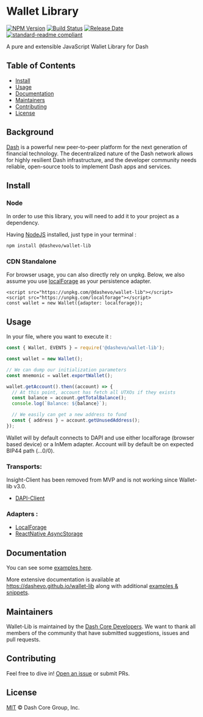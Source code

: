 # Wallet Library

[![NPM Version](https://img.shields.io/npm/v/@dashevo/wallet-lib)](https://www.npmjs.com/package/@dashevo/wallet-lib)
[![Build Status](https://github.com/dashevo/wallet-lib/actions/workflows/test_and_release.yml/badge.svg)](https://github.com/dashevo/wallet-lib/actions/workflows/test_and_release.yml)
[![Release Date](https://img.shields.io/github/release-date/dashevo/wallet-lib)](https://github.com/dashevo/wallet-lib/releases/latest)
[![standard-readme compliant](https://img.shields.io/badge/readme%20style-standard-brightgreen)](https://github.com/RichardLitt/standard-readme)

A pure and extensible JavaScript Wallet Library for Dash

## Table of Contents
- [Install](#install)
- [Usage](#usage)
- [Documentation](#documentation)
- [Maintainers](#maintainers)
- [Contributing](#contributing)
- [License](#license)


## Background

[Dash](https://www.dash.org) is a powerful new peer-to-peer platform for the next generation of financial technology. The decentralized nature of the Dash network allows for highly resilient Dash infrastructure, and the developer community needs reliable, open-source tools to implement Dash apps and services.

## Install

### Node

In order to use this library, you will need to add it to your project as a dependency.

Having [NodeJS](https://nodejs.org/) installed, just type in your terminal :

```sh
npm install @dashevo/wallet-lib
```

### CDN Standalone

For browser usage, you can also directly rely on unpkg. Below, we also assume you use [localForage](https://github.com/localForage/localForage) as your persistence adapter.

```
<script src="https://unpkg.com/@dashevo/wallet-lib"></script>
<script src="https://unpkg.com/localforage"></script>
const wallet = new Wallet({adapter: localforage});
```

## Usage

In your file, where you want to execute it :

```js
const { Wallet, EVENTS } = require('@dashevo/wallet-lib');

const wallet = new Wallet();

// We can dump our initialization parameters
const mnemonic = wallet.exportWallet();

wallet.getAccount().then((account) => {
  // At this point, account has fetch all UTXOs if they exists
  const balance = account.getTotalBalance();
  console.log(`Balance: ${balance}`);

  // We easily can get a new address to fund
  const { address } = account.getUnusedAddress();
});
```

Wallet will by default connects to DAPI and use either localforage (browser based device) or a InMem adapter.
Account will by default be on expected BIP44 path (...0/0).

### Transports:

Insight-Client has been removed from MVP and is not working since Wallet-lib v3.0.

- [DAPI-Client](https://github.com/dashevo/dapi-client)

### Adapters :

- [LocalForage](https://github.com/localForage/localForage)
- [ReactNative AsyncStorage](https://facebook.github.io/react-native/docs/asyncstorage)

## Documentation

You can see some [examples here](/docs/usage/examples.md).

More extensive documentation is available at https://dashevo.github.io/wallet-lib along with additional [examples & snippets](https://dashevo.github.io/wallet-lib/#/usage/examples).

## Maintainers

Wallet-Lib is maintained by the [Dash Core Developers](https://www.github.com/dashevo).
We want to thank all members of the community that have submitted suggestions, issues and pull requests.

## Contributing

Feel free to dive in! [Open an issue](https://github.com/dashevo/wallet-lib/issues/new/choose) or submit PRs.

## License

[MIT](LICENSE) &copy; Dash Core Group, Inc.
